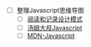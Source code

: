 
- [ ] 整理Javascript思维导图
    - [ ] [阅读和记录设计模式](https://addyosmani.com/resources/essentialjsdesignpatterns/book/)
    - [ ] [汤姆大叔Javascript](http://www.cnblogs.com/TomXu/archive/2011/12/15/2288411.html)
    - [ ] [MDN-Javascript](https://developer.mozilla.org/zh-CN/docs/Web/JavaScript/Reference/Classes)
